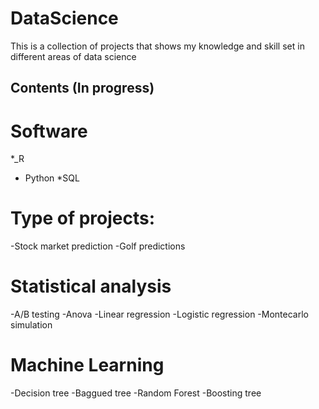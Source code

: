 # DataScience
This is a collection of projects that shows my knowledge and skill set in different areas of data science

## Contents (In progress)

# Software

*_R
* Python
*SQL

# Type of projects:

-Stock market prediction
-Golf predictions

# Statistical analysis

-A/B testing
-Anova
-Linear regression
-Logistic regression
-Montecarlo simulation

# Machine Learning

-Decision tree
-Baggued tree
-Random Forest
-Boosting tree


